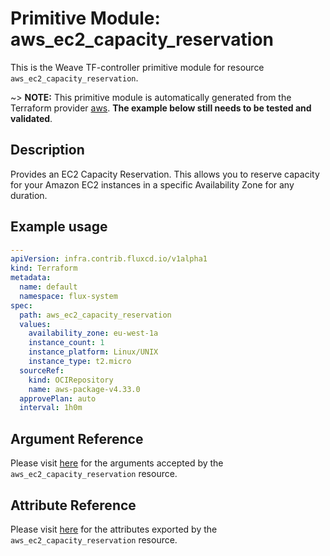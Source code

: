 
# Primitive Module: aws_ec2_capacity_reservation

This is the Weave TF-controller primitive module for resource `aws_ec2_capacity_reservation`.

~> **NOTE:** This primitive module is automatically generated from the Terraform provider [aws](https://registry.terraform.io/providers/hashicorp/aws/latest/docs/resources/ec2_capacity_reservation). **The example below still needs to be tested and validated**.

## Description

Provides an EC2 Capacity Reservation. This allows you to reserve capacity for your Amazon EC2 instances in a specific Availability Zone for any duration.

## Example usage

```yaml
---
apiVersion: infra.contrib.fluxcd.io/v1alpha1
kind: Terraform
metadata:
  name: default
  namespace: flux-system
spec:
  path: aws_ec2_capacity_reservation
  values:
    availability_zone: eu-west-1a
    instance_count: 1
    instance_platform: Linux/UNIX
    instance_type: t2.micro
  sourceRef:
    kind: OCIRepository
    name: aws-package-v4.33.0
  approvePlan: auto
  interval: 1h0m
```

## Argument Reference

Please visit [here](https://registry.terraform.io/providers/hashicorp/aws/4.33.0/docs/resources/ec2_capacity_reservation#argument-reference) for the arguments accepted by the `aws_ec2_capacity_reservation` resource.

## Attribute Reference

Please visit [here](https://registry.terraform.io/providers/hashicorp/aws/4.33.0/docs/resources/ec2_capacity_reservation#attributes-reference) for the attributes exported by the `aws_ec2_capacity_reservation` resource.
